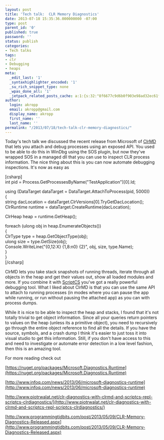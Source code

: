 ```yaml
---
layout: post
title: 'Tech talk:  CLR Memory Diagnostics'
date: 2013-07-18 15:35:36.000000000 -07:00
type: post
parent_id: '0'
published: true
password: ''
status: publish
categories:
- Tech talks
tags:
- clr
- Debugging
- heaps
meta:
  _edit_last: '1'
  _syntaxhighlighter_encoded: '1'
  _su_rich_snippet_type: none
  _wpas_done_all: '1'
  _jetpack_related_posts_cache: a:1:{s:32:"8f6677c9d6b0f903e98ad32ec61f8deb";a:2:{s:7:"expires";i:1559337772;s:7:"payload";a:3:{i:0;a:1:{s:2:"id";i:4596;}i:1;a:1:{s:2:"id";i:4463;}i:2;a:1:{s:2:"id";i:3497;}}}}
author:
  login: akropp
  email: akropp@gmail.com
  display_name: akropp
  first_name: ''
  last_name: ''
permalink: "/2013/07/18/tech-talk-clr-memory-diagnostics/"
---
```

Today's tech talk we discussed the recent release from Microsoft of [ClrMD](http://blogs.msdn.com/b/dotnet/archive/2013/05/01/net-crash-dump-and-live-process-inspection.aspx) that lets you attach and debug processes using an exposed API. You used to be able to do this in WinDbg using the SOS plugin, but now they've wrapped SOS in a managed dll that you can use to inspect CLR process information. The nice thing about this is you can now automate debugging inspections. It's now as easy as

[csharp]  
int pid = Process.GetProcessesByName("TestApplication")[0].Id;

using (DataTarget dataTarget = DataTarget.AttachToProcess(pid, 5000))  
{  
 string dacLocation = dataTarget.ClrVersions[0].TryGetDacLocation();  
 ClrRuntime runtime = dataTarget.CreateRuntime(dacLocation);

ClrHeap heap = runtime.GetHeap();

foreach (ulong obj in heap.EnumerateObjects())  
 {  
 ClrType type = heap.GetObjectType(obj);  
 ulong size = type.GetSize(obj);  
 Console.WriteLine("{0,12:X} {1,8:n0} {2}", obj, size, type.Name);  
 }  
}  
[/csharp]

ClrMD lets you take stack snapshots of running threads, iterate through all objects in the heap and get their values out, show all loaded modules and more. If you combine it with [ScriptCS](http://scriptcs.net/) you've got a really powerful debugging tool. What I liked about ClrMD is that you can use the same API to attach to running processes (in modes where you can pause the app while running, or run without pausing the attached app) as you can with process dumps.

While it is nice to be able to inspect the heap and stacks, I found that it's not totally trivial to get object information. Since all your queries return pointers to values on the heap (unless its a primitive object), you need to recursively go through the entire object reference to find all the details. If you have the source, symbols, and a crash dump I think it's easier to just toss it into visual studio to get this information. Still, if you don't have access to this and need to investigate or automate error detection in a low level fashion, then this is an amazing tool.

For more reading check out

[https://nuget.org/packages/Microsoft.Diagnostics.Runtime](https://nuget.org/packages/Microsoft.Diagnostics.Runtime)

[http://www.infoq.com/news/2013/06/microsoft-diagnostics-runtime](http://www.infoq.com/news/2013/06/microsoft-diagnostics-runtime)

[http://www.piotrwalat.net/clr-diagnostics-with-clrmd-and-scriptcs-repl-scriptcs-clrdiagnostics/](http://www.piotrwalat.net/clr-diagnostics-with-clrmd-and-scriptcs-repl-scriptcs-clrdiagnostics/)

[http://www.programmingtidbits.com/post/2013/05/09/CLR-Memory-Diagnostics-Released.aspx](http://www.programmingtidbits.com/post/2013/05/09/CLR-Memory-Diagnostics-Released.aspx)

